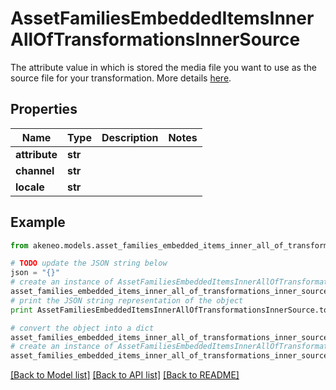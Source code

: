 # AssetFamiliesEmbeddedItemsInnerAllOfTransformationsInnerSource

The attribute value in which is stored the media file you want to use as the source file for your transformation. More details <a href='/concepts/asset-manager.html#source-file'>here</a>.

## Properties
Name | Type | Description | Notes
------------ | ------------- | ------------- | -------------
**attribute** | **str** |  | 
**channel** | **str** |  | 
**locale** | **str** |  | 

## Example

```python
from akeneo.models.asset_families_embedded_items_inner_all_of_transformations_inner_source import AssetFamiliesEmbeddedItemsInnerAllOfTransformationsInnerSource

# TODO update the JSON string below
json = "{}"
# create an instance of AssetFamiliesEmbeddedItemsInnerAllOfTransformationsInnerSource from a JSON string
asset_families_embedded_items_inner_all_of_transformations_inner_source_instance = AssetFamiliesEmbeddedItemsInnerAllOfTransformationsInnerSource.from_json(json)
# print the JSON string representation of the object
print AssetFamiliesEmbeddedItemsInnerAllOfTransformationsInnerSource.to_json()

# convert the object into a dict
asset_families_embedded_items_inner_all_of_transformations_inner_source_dict = asset_families_embedded_items_inner_all_of_transformations_inner_source_instance.to_dict()
# create an instance of AssetFamiliesEmbeddedItemsInnerAllOfTransformationsInnerSource from a dict
asset_families_embedded_items_inner_all_of_transformations_inner_source_form_dict = asset_families_embedded_items_inner_all_of_transformations_inner_source.from_dict(asset_families_embedded_items_inner_all_of_transformations_inner_source_dict)
```
[[Back to Model list]](../README.md#documentation-for-models) [[Back to API list]](../README.md#documentation-for-api-endpoints) [[Back to README]](../README.md)


